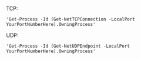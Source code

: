 TCP: 

    'Get-Process -Id (Get-NetTCPConnection -LocalPort YourPortNumberHere).OwningProcess'

UDP:

    'Get-Process -Id (Get-NetUDPEndpoint -LocalPort YourPortNumberHere).OwningProcess'
